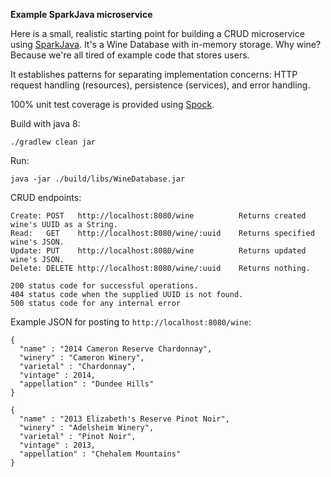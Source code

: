 **Example SparkJava microservice**

Here is a small, realistic starting point for building a CRUD microservice using [SparkJava](http://www.sparkjava.com/).
It's a Wine Database with in-memory storage. Why wine? Because we're all tired of example code that stores users.
 
It establishes patterns for separating implementation concerns:
HTTP request handling (resources), persistence (services), and error handling. 

100% unit test coverage is provided using [Spock](http://spockframework.org/). 

Build with java 8:

```./gradlew clean jar```

Run:

```java -jar ./build/libs/WineDatabase.jar```

CRUD endpoints:
```
Create: POST   http://localhost:8080/wine          Returns created wine's UUID as a String.
Read:   GET    http://localhost:8080/wine/:uuid    Returns specified wine's JSON.
Update: PUT    http://localhost:8080/wine          Returns updated wine's JSON.
Delete: DELETE http://localhost:8080/wine/:uuid    Returns nothing.
```

```
200 status code for successful operations.
404 status code when the supplied UUID is not found.
500 status code for any internal error
```

Example JSON for posting to `http://localhost:8080/wine`:

```
{
  "name" : "2014 Cameron Reserve Chardonnay",
  "winery" : "Cameron Winery",
  "varietal" : "Chardonnay",
  "vintage" : 2014,
  "appellation" : "Dundee Hills"
}

```

```
{
  "name" : "2013 Elizabeth's Reserve Pinot Noir",
  "winery" : "Adelsheim Winery",
  "varietal" : "Pinot Noir",
  "vintage" : 2013,
  "appellation" : "Chehalem Mountains"
}

```
